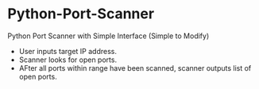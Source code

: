 # Python-Port-Scanner
Python Port Scanner with Simple Interface (Simple to Modify)
* User inputs target IP address.
* Scanner looks for open ports.
* AFter all ports within range have been scanned, scanner outputs list of open ports.
